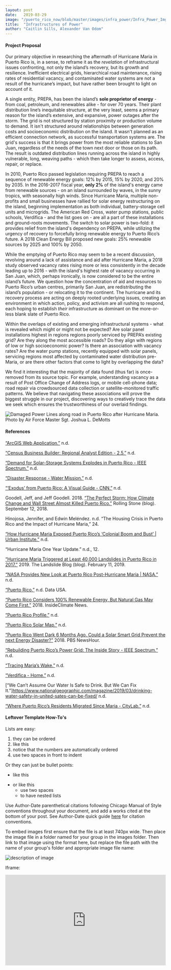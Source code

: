 ```yaml
---
layout: post
date:   2019-03-29
image: "/puerto_rico_now/blob/master/images/infra_power/Infra_Power_Img1_Square.jpg"
title:  "Infrastructures of Power"
author: "Caitlin Sills, Alexander Van Odom"
---
```


#### Project Proposal

Our primary objective in researching the aftermath of Hurricane Maria in Puerto Rico is, in a sense, to reframe it as the *revelation* of infrastructural issues confronting, not only the island’s recovery, but its growth and resilience. Inefficient electrical grids, hierarchical road maintenance, rising rates of residential vacancy, and contaminated water systems are not a result of the hurricane’s impact, but have rather been brought to light on account of it.  

A single entity, PREPA, has been the island’s **sole proprietor of energy** - from coal, petroleum, and renewables alike - for over 70 years. Their plant distribution line’s inequitable structure, at the very least, seems a primary reason for the island’s extensive, and expansive, power outages after the storm. The grid is not structured by station proximity or production volume to demand. It isn't structured around relationships between generation costs and socioeconomic distribution on the island. It wasn't planned as an efficient connection network, as successful transportation systems are. The grid's success is that it brings power from the most reliable stations to San Juan, regardless of the needs of the town next door or those on its path. The result is outdated distribution lines running across the island in highly vulnerable, long, weaving paths - which then take longer to assess, access, repair, or replace.  

In 2010, Puerto Rico passed legislation requiring PREPA to reach a sequence of renewable energy goals: 12% by 2015, 15% by 2020, and 20% by 2035. In the 2016-2017 fiscal year, **only 2%** of the island's energy came from renewable sources - on an island surrounded by waves, in the sunny tropics, with seasonally high winds. Since Hurricane Maria, multiple non-profits and small businesses have rallied for solar energy restructuring on the island, beginning implementation as both individual, battery-storage cell units and microgrids. The American Red Cross, water pump stations, public schools, Verdifica - and the list goes on - are all a part of these installations and ground-roots movements. The switch to solar power is two-fold: it provides relief from the island's dependency on PREPA, while utilizing the urgency of recovery to forcefully bring renewable energy to Puerto Rico’s future. A 2018 Clean Energy Bill proposed new goals: 25% renewable sources by 2025 and 100% by 2050.  

While the emptying of Puerto Rico may seem to be a recent discussion, revolving around a lack of assistance and aid after Hurricane Maria, a 2018 study observed vacancy rates rising more or less consistently in the decade leading up to 2016 - with the island's highest rate of vacancy occurring in San Juan, which, perhaps ironically, is now considered to be the entire island’s future. We question how the concentration of aid and resources to Puerto Rico’s urban centres, primarily San Juan, are redistributing the island’s population - or relocating it to the continent. The hurricane and its recovery process are acting on deeply rooted underlying issues, creating an environment in which action, policy, and activism are all rushing to respond, each hoping to establish *their* infrastructure as dominant on the more-or-less blank slate of Puerto Rico.  
 
Within the overlaps of existing and emerging infrastructural systems - what is revealed which might or might not be expected? Are solar panel installations highest in regions regions poorly serviced by PREPA’s existing grid? Are they along the most accessible roads? Do they align with regions of low or high socioeconomic power? Is there an association with vacancy rates? Are the water pump stations, recently equipped with solar panels, servicing regions most affected by contaminated water distribution pre-Maria, or are there other factors that come to light by overlapping the data?  

We find it interesting that the majority of data found (thus far) is once-removed from its source topic. For example, understanding vacancy as a result of Post Office Change of Address logs, or mobile cell-phone data; road repair via crowdsourced data collection or satellite-monitored traffic patterns. We believe that navigating these associations will prove the biggest struggle in our project, discovering ways to creatively trace the data we seek which ensures the trustworthiness of our overlaid findings.  


![Damaged Power Lines along road in Puerto Rico after Hurricane Maria. Photo by Air Force Master Sgt. Joshua L. DeMotts](/puerto_rico_now/blob/master/images/infra_power/Infra_Power_Img1.jpg)  



#### References

[“ArcGIS Web Application.”](https://www.arcgis.com/apps/webappviewer/index.html?id=24da7c00f59a4876989c4e7b02e0a3ab&extent=-7550145.754%2C1989803.0956%2C-7256627.5654%2C2138702.4267%2C102100) n.d.  

[“Census Business Builder: Regional Analyst Edition - 2.5.”](https://cbb.census.gov/rae/#industry0=00&geoId=72141&geoType=county&dataVariable=65&dynGeo_county=72001&dynHeader=My%20region&centerX=-7407313&centerY=2030443&level=9&view=map) n.d.  

[“Demand for Solar-Storage Systems Explodes in Puerto Rico - IEEE Spectrum.”](https://spectrum.ieee.org/energywise/energy/renewables/demand-for-solarstorage-systems-explodes-in-puerto-rico) n.d.  

[“Disaster Response - Water Mission.”](http://watermission.org/disaster-response/) n.d.  

[“‘Exodus’ from Puerto Rico: A Visual Guide - CNN.”](https://edition.cnn.com/2018/02/21/us/puerto-rico-migration-data-invs/index.html) n.d.  

Goodell, Jeff, and Jeff Goodell. 2018. [“The Perfect Storm: How Climate Change and Wall Street Almost Killed Puerto Rico.”](https://www.rollingstone.com/politics/politics-features/puerto-rico-hurricane-maria-damage-722570/) Rolling Stone (blog). September 12, 2018.  

Hinojosa, Jennifer, and Edwin Meléndez. n.d. “The Housing Crisis in Puerto Rico and the Impact of Hurricane Maria,” 24.  

[“How Hurricane Maria Exposed Puerto Rico’s ‘Colonial Boom and Bust’ | Urban Institute.”](https://www.urban.org/urban-wire/how-hurricane-maria-exposed-puerto-ricos-colonial-boom-and-bust) n.d.  

“Hurricane Maria One Year Update.” n.d., 12.  

[“Hurricane Maria Triggered at Least 40,000 Landslides in Puerto Rico in 2017.”](https://blogs.agu.org/landslideblog/2019/02/11/hurricane-maria/) 2019. The Landslide Blog (blog). February 11, 2019.  

[“NASA Provides New Look at Puerto Rico Post-Hurricane Maria | NASA.”](https://www.nasa.gov/feature/goddard/2018/nasa-provides-new-look-at-puerto-rico-post-hurricane-maria/) n.d.  

[“Puerto Rico.”](https://datausa.io/profile/geo/puerto-rico/#housing) n.d. Data USA.  

[“Puerto Rico Considers 100% Renewable Energy, But Natural Gas May Come First.”](https://insideclimatenews.org/news/02112018/puerto-rico-100-percent-renewable-energy-bill-natural-gas-privatization-hurricane-electric-grid-recovery) 2018. InsideClimate News.  

[“Puerto Rico Profile.”](https://www.eia.gov/state/print.php?sid=RQ) n.d.  

[“Puerto Rico Solar Map.”](https://www.puertoricosolarmap.org/) n.d.  

[“Puerto Rico Went Dark 6 Months Ago. Could a Solar Smart Grid Prevent the next Energy Disaster?”](https://www.pbs.org/newshour/science/puerto-rico-went-dark-6-months-ago-heres-how-solar-energy-may-speed-the-recovery) 2018. PBS NewsHour.  

[“Rebuilding Puerto Rico’s Power Grid: The Inside Story - IEEE Spectrum.”](https://spectrum.ieee.org/energy/policy/rebuilding-puerto-ricos-power-grid-the-inside-story) n.d.  

[“Tracing Maria’s Wake.”](https://labs.mapbox.com/bites/00381/) n.d.  

[“Verdifica - Home.”](https://www.facebook.com/verdificapsc/) n.d.  

[“We Can’t Assume Our Water Is Safe to Drink. But We Can Fix It.”]https://www.nationalgeographic.com/magazine/2019/03/drinking-water-safety-in-united-sates-can-be-fixed/ n.d.  

[“Where Puerto Rico’s Residents Migrated Since Maria - CityLab.”](https://www.citylab.com/environment/2018/05/watch-puerto-ricos-hurricane-migration-via-mobile-phone-data/559889/) n.d.  






#### Leftover Template How-To's

Lists are easy:
1. they can be ordered
1. like this
1. notice that the numbers are automatically ordered
  1. use two spaces in front to indent

Or they can just be bullet points:
- like this
* or like this
  - use two spaces
  - to have nested lists

Use Author-Date parenthetical citations following Chicago Manual of Style conventions throughout your document, and add a works cited at the bottom of your post. See Author-Date quick guide [here](https://www-chicagomanualofstyle-org.ezproxy.cul.columbia.edu/tools_citationguide/citation-guide-2.html) for citation conventions.  

To embed images first ensure that the file is at least 740px wide. Then place the image file in a folder named for your group in the images folder. Then link to that image using the format here, but replace the file path with the name of your group's folder and appropriate image file name:  

![description of image](/puerto_rico_now/images/groupname/test2-.png)

Iframe:  

<div style="padding:56.25% 0 0 0;position:relative;"><iframe src="https://cns2141.github.io/webmap_1/" style="position:absolute;top:0;left:0;width:100%;height:100%;" frameborder="0"></iframe></div>  